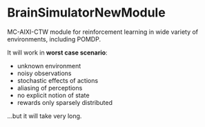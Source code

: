 # BrainSimulatorNewModule
MC-AIXI-CTW module for reinforcement learning in wide variety of environments, including  POMDP.

It will work in **worst case scenario**:
* unknown environment
* noisy observations
* stochastic effects of actions
* aliasing of perceptions
* no explicit notion of state
* rewards only sparsely distributed

...but it will take very long.

